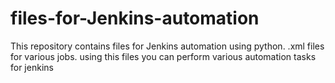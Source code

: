 # files-for-Jenkins-automation
This repository contains files for Jenkins automation using python. .xml files for various jobs.
using this files you can perform various automation tasks for jenkins
